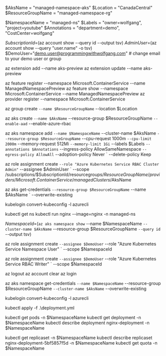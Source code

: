 $AksName = "managed-namespace-aks"
$Location = "CanadaCentral"
$ResourceGroupName = "managed-namespace-rg"

$NamespaceName = "managed-ns"
$Labels = "owner=wolfgang", "project=youtube"
$Annotations = "department=demo", "CostCenter=wolfgang"

$SubscriptionId=$(az account show --query id --output tsv)
$AdminUser=$(az account show --query "user.name" -o tsv)
$DemoUser="demo.user@programmingwithwolfgang.com" # change email to your demo user or group

az extension add --name aks-preview
az extension update --name aks-preview

az feature register --namespace Microsoft.ContainerService --name ManagedNamespacePreview
az feature show --namespace Microsoft.ContainerService --name ManagedNamespacePreview
az provider register --namespace Microsoft.ContainerService

az group create `
    --name $ResourceGroupName `
    --location $Location

az aks create `
    --name $AksName `
    --resource-group $ResourceGroupName `
    --enable-aad `
    --enable-azure-rbac

az aks namespace add `
    --name $NamespaceName `
    --cluster-name $AksName `
    --resource-group $ResourceGroupName `
    --cpu-request 1000m `
    --cpu-limit 2000m `
    --memory-request 512Mi `
    --memory-limit 1Gi `
    --labels $Labels `
    --annotations $Annotations `
    --ingress-policy AllowSameNamespace `
    --egress-policy AllowAll `
    --adoption-policy Never `
    --delete-policy Keep

az role assignment create `
    --role "Azure Kubernetes Service RBAC Cluster Admin" `
    --assignee $AdminUser `
    --scope /subscriptions/$SubscriptionId/resourcegroups/$ResourceGroupName/providers/Microsoft.ContainerService/managedClusters/$AksName

az aks get-credentials `
    --resource-group $ResourceGroupName `
    --name $AksName `
    --overwrite-existing

kubelogin convert-kubeconfig -l azurecli

kubectl get ns
kubectl run nginx --image=nginx -n managed-ns

$NamespaceId=$(`
    az aks namespace show `
    --name $NamespaceName `
    --cluster-name $AksName `
    --resource-group $ResourceGroupName `
    --query id `
    --output tsv)

az role assignment create `
    --assignee $DemoUser `
    --role "Azure Kubernetes Service Namespace User" `
    --scope $NamespaceId

az role assignment create `
    --assignee $DemoUser `
    --role "Azure Kubernetes Service RBAC Writer" `
    --scope $NamespaceId

az logout
az account clear
az login

az aks namespace get-credentials `
    --name $NamespaceName `
    --resource-group $ResourceGroupName `
    --cluster-name $AksName `
    --overwrite-existing

kubelogin convert-kubeconfig -l azurecli

kubectl apply -f .\deployment.yml

kubectl get pods -n $NamespaceName
kubectl get deployment -n $NamespaceName
kubectl describe deployment nginx-deployment -n $NamespaceName

kubectl get replicaset -n $NamespaceName
kubectl describe replicaset nginx-deployment-5bf5857f5d -n $NamespaceName
kubectl get quota -n $NamespaceName